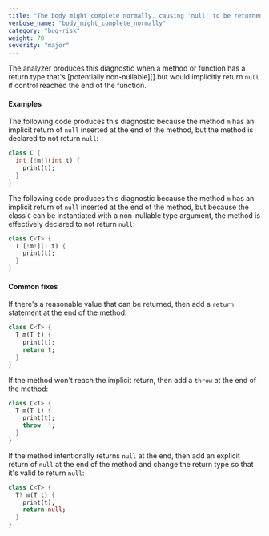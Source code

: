 ```yaml
---
title: "The body might complete normally, causing 'null' to be returned, but the return type, '{0}', is a potentially non-nullable type"
verbose_name: "body_might_complete_normally"
category: "bug-risk"
weight: 70
severity: "major"
---
```

The analyzer produces this diagnostic when a method or function has a
return type that's [potentially non-nullable][] but would implicitly return
`null` if control reached the end of the function.

#### Examples

The following code produces this diagnostic because the method `m` has an
implicit return of `null` inserted at the end of the method, but the method
is declared to not return `null`:

```dart
class C {
  int [!m!](int t) {
    print(t);
  }
}
```

The following code produces this diagnostic because the method `m` has an
implicit return of `null` inserted at the end of the method, but because
the class `C` can be instantiated with a non-nullable type argument, the
method is effectively declared to not return `null`:

```dart
class C<T> {
  T [!m!](T t) {
    print(t);
  }
}
```

#### Common fixes

If there's a reasonable value that can be returned, then add a `return`
statement at the end of the method:

```dart
class C<T> {
  T m(T t) {
    print(t);
    return t;
  }
}
```

If the method won't reach the implicit return, then add a `throw` at the
end of the method:

```dart
class C<T> {
  T m(T t) {
    print(t);
    throw '';
  }
}
```

If the method intentionally returns `null` at the end, then add an
explicit return of `null` at the end of the method and change the
return type so that it's valid to return `null`:

```dart
class C<T> {
  T? m(T t) {
    print(t);
    return null;
  }
}
```
